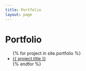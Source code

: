 ```yaml
---
title: Portfolio
layout: page
---
```

<h1>Portfolio</h1>
<ul>
  {% for project in site.portfolio %}
    <li><a href="{{ project.url }}">{{ project.title }}</a></li>
  {% endfor %}
</ul>